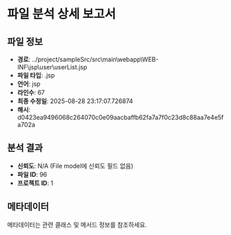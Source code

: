 # 파일 분석 상세 보고서

## 파일 정보
- **경로**: ../project/sampleSrc/src\main\webapp\WEB-INF\jsp\user\userList.jsp
- **파일 타입**: .jsp
- **언어**: jsp
- **라인수**: 67
- **최종 수정일**: 2025-08-28 23:17:07.726874
- **해시**: d0423ea9496068c264070c0e09aacbaffb62fa7a7f0c23d8c88aa7e4e5fa702a

## 분석 결과
- **신뢰도**: N/A (File model에 신뢰도 필드 없음)
- **파일 ID**: 96
- **프로젝트 ID**: 1

## 메타데이터
메타데이터는 관련 클래스 및 메서드 정보를 참조하세요.
